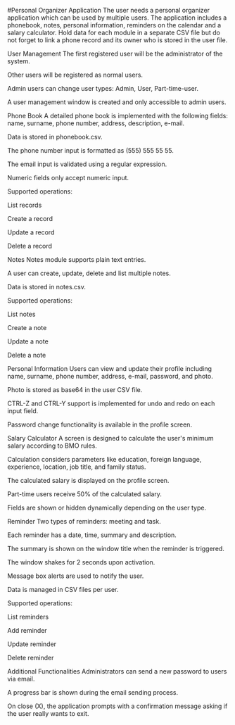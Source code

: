 #Personal Organizer Application
The user needs a personal organizer application which can be used by multiple users. The application includes a phonebook, notes, personal information, reminders on the calendar and a salary calculator. Hold data for each module in a separate CSV file but do not forget to link a phone record and its owner who is stored in the user file.

User Management
The first registered user will be the administrator of the system.

Other users will be registered as normal users.

Admin users can change user types: Admin, User, Part-time-user.

A user management window is created and only accessible to admin users.

Phone Book
A detailed phone book is implemented with the following fields: name, surname, phone number, address, description, e-mail.

Data is stored in phonebook.csv.

The phone number input is formatted as (555) 555 55 55.

The email input is validated using a regular expression.

Numeric fields only accept numeric input.

Supported operations:

List records

Create a record

Update a record

Delete a record

Notes
Notes module supports plain text entries.

A user can create, update, delete and list multiple notes.

Data is stored in notes.csv.

Supported operations:

List notes

Create a note

Update a note

Delete a note

Personal Information
Users can view and update their profile including name, surname, phone number, address, e-mail, password, and photo.

Photo is stored as base64 in the user CSV file.

CTRL-Z and CTRL-Y support is implemented for undo and redo on each input field.

Password change functionality is available in the profile screen.

Salary Calculator
A screen is designed to calculate the user's minimum salary according to BMO rules.

Calculation considers parameters like education, foreign language, experience, location, job title, and family status.

The calculated salary is displayed on the profile screen.

Part-time users receive 50% of the calculated salary.

Fields are shown or hidden dynamically depending on the user type.

Reminder
Two types of reminders: meeting and task.

Each reminder has a date, time, summary and description.

The summary is shown on the window title when the reminder is triggered.

The window shakes for 2 seconds upon activation.

Message box alerts are used to notify the user.

Data is managed in CSV files per user.

Supported operations:

List reminders

Add reminder

Update reminder

Delete reminder

Additional Functionalities
Administrators can send a new password to users via email.

A progress bar is shown during the email sending process.

On close (X), the application prompts with a confirmation message asking if the user really wants to exit.
